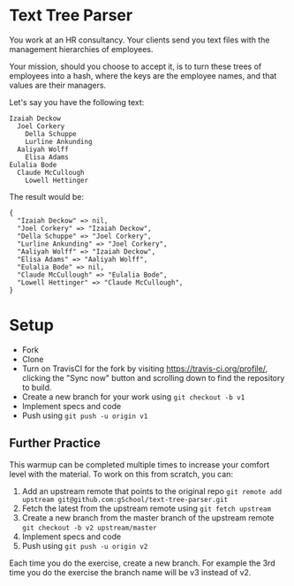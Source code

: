 # Text Tree Parser

You work at an HR consultancy.  Your clients send you text files with the management hierarchies of employees.

Your mission, should you choose to accept it, is to turn these trees of employees into a hash, where the keys are the
employee names, and that values are their managers.

Let's say you have the following text:

```
Izaiah Deckow
  Joel Corkery
    Della Schuppe
    Lurline Ankunding
  Aaliyah Wolff
    Elisa Adams
Eulalia Bode
  Claude McCullough
    Lowell Hettinger
```

The result would be:

```
{
  "Izaiah Deckow" => nil,
  "Joel Corkery" => "Izaiah Deckow",
  "Della Schuppe" => "Joel Corkery",
  "Lurline Ankunding" => "Joel Corkery",
  "Aaliyah Wolff" => "Izaiah Deckow",
  "Elisa Adams" => "Aaliyah Wolff",
  "Eulalia Bode" => nil,
  "Claude McCullough" => "Eulalia Bode",
  "Lowell Hettinger" => "Claude McCullough",
}
```

# Setup

* Fork
* Clone
* Turn on TravisCI for the fork by
  visiting https://travis-ci.org/profile/<github user name>, clicking the "Sync now" button
  and scrolling down to find the repository to build.
* Create a new branch for your work using `git checkout -b v1`
* Implement specs and code
* Push using `git push -u origin v1`

## Further Practice

This warmup can be completed multiple times to increase your comfort level with the material.
To work on this from scratch, you can:

1. Add an upstream remote that points to the original repo `git remote add upstream git@github.com:gSchool/text-tree-parser.git`
1. Fetch the latest from the upstream remote using `git fetch upstream`
1. Create a new branch from the master branch of the upstream remote `git checkout -b v2 upstream/master`
1. Implement specs and code
1. Push using `git push -u origin v2`

Each time you do the exercise, create a new branch. For example the 3rd time you do the exercise the branch
name will be v3 instead of v2.
